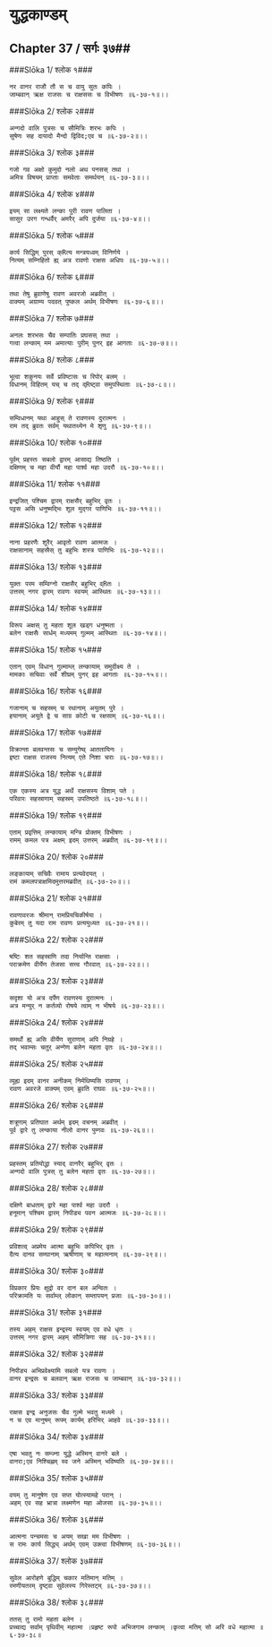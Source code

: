 युद्धकाण्डम्
===============================


## Chapter 37  / सर्गः ३७##


###Slōka 1/ श्लोक १###


    नर वानर राजौ तौ स च वायु सुतः कपिः ।
    जाम्बवान् ऋक्ष राजसः च राक्षससः च विभीषणः ॥६-३७-१॥।।


###Slōka 2/ श्लोक २###


    अन्गदो वालि पुत्रसः च सौमित्रिः शरभः कपिः ।
    सुषेणः सह दायादो मैन्दो द्विविद;एव च ॥६-३७-२॥।।


###Slōka 3/ श्लोक ३###


    गजो गव अक्षो कुमुदो नलो अथ पनसस् तथा ।
    अमित्र विषयम् प्राप्ताः समवेताः समर्थयन् ॥६-३७-३॥।।


###Slōka 4/ श्लोक ४###


    इयम् सा लक्ष्यते लन्का पुरी रावण पालिता ।
    सासुर उरग गन्धर्वैर् अमरैर् अपि दुर्जया ॥६-३७-४॥।।


###Slōka 5/ श्लोक ५###


    कार्य सिद्धिम् पुरस् क्Rत्य मन्त्रयध्वम् विनिर्णये ।
    नित्यम् सम्निहितो ह्य् अत्र रावणो राक्षस अधिपः ॥६-३७-५॥।।


###Slōka 6/ श्लोक ६###


    तथा तेषु ब्रुवाणेषु रावण अवरजो अब्रवीत् ।
    वाक्यम् अग्राम्य पदवत् पुष्कल अर्थम् विभीषणः ॥६-३७-६॥।।


###Slōka 7/ श्लोक ७###


    अनलः शरभसः चैव सम्पातिः प्रघसस् तथा ।
    गत्वा लन्काम् मम अमात्याः पुरीम् पुनर् इह आगताः ॥६-३७-७॥।।


###Slōka 8/ श्लोक ८###


    भूत्वा शकुनयः सर्वे प्रविष्टासः च रिपोर् बलम् ।
    विधानम् विहितम् यच् च तद् द्Rष्ट्वा समुपस्थिताः ॥६-३७-८॥।।


###Slōka 9/ श्लोक ९###


    सम्विधानम् यथा आहुस् ते रावणस्य दुरात्मनः ।
    राम तद् ब्रुवतः सर्वम् यथातथ्येन मे शृणु ॥६-३७-९॥।।


###Slōka 10/ श्लोक १०###


    पूर्वम् प्रहस्तः सबलो द्वारम् आसाद्य तिष्ठति ।
    दक्षिणम् च महा वीर्यौ महा पार्श्व महा उदरौ ॥६-३७-१०॥।।


###Slōka 11/ श्लोक ११###


    इन्द्रजित् पश्चिम द्वारम् राक्षसैर् बहुभिर् वृतः ।
    पट्टस असि धनुष्मद्भिः शूल मुद्गर पाणिभिः ॥६-३७-११॥।।


###Slōka 12/ श्लोक १२###


    नाना प्रहरणैः शूरैर् आवृतो रावण आत्मजः ।
    राक्षसानाम् सहस्रैस् तु बहुभिः शस्त्र पाणिभिः ॥६-३७-१२॥।।


###Slōka 13/ श्लोक १३###


    युक्तः परम सम्विग्नो राक्षसैर् बहुभिर् व्Rतः ।
    उत्तरम् नगर द्वारम् रावणः स्वयम् आस्थितः ॥६-३७-१३॥।।


###Slōka 14/ श्लोक १४###


    विरूप अक्षस् तु महता शूल खड्ग धनुष्मता ।
    बलेन राक्षसैः सार्धम् मध्यमम् गुल्मम् आस्थितः ॥६-३७-१४॥।।


###Slōka 15/ श्लोक १५###


    एतान् एवम् विधान् गुल्माम्ल् लन्कायाम् समुदीक्ष्य ते ।
    मामकाः सचिवाः सर्वे शीघ्रम् पुनर् इह आगताः ॥६-३७-१५॥।।


###Slōka 16/ श्लोक १६###


    गजानाम् च सहस्रम् च रथानाम् अयुतम् पुरे ।
    हयानाम् अयुते द्वे च साग्र कोटी च रक्षसाम् ॥६-३७-१६॥।।


###Slōka 17/ श्लोक १७###


    विक्रान्ता बलवन्तसः च सम्युगेष्व् आततायिनः ।
    इष्टा राक्षस राजस्य नित्यम् एते निशा चराः ॥६-३७-१७॥।।


###Slōka 18/ श्लोक १८###


    एक एकस्य अत्र युद्ध अर्थे राक्षसस्य विशाम् पते ।
    परिवारः सहस्राणाम् सहस्रम् उपतिष्ठते ॥६-३७-१८॥।।


###Slōka 19/ श्लोक १९###


    एताम् प्रवृत्तिम् लन्कायाम् मन्त्रि प्रोक्तम् विभीषणः ।
    रामम् कमल पत्र अक्षम् इदम् उत्तरम् अब्रवीत् ॥६-३७-१९॥।।


###Slōka 20/ श्लोक २०###


    लङ्कायाम् सचिवैः रामाय प्रत्यवेदयत् ।
    रामं कमलपत्राक्षमिदमुत्तरमब्रवीत् ॥६-३७-२०॥।।


###Slōka 21/ श्लोक २१###


    रावणावरजः श्रीमान् रामप्रियचिकीर्षया ।
    कुबेरम् तु यदा राम रावणः प्रत्ययुध्यत ॥६-३७-२१॥।।


###Slōka 22/ श्लोक २२###


    षष्टिः शत सहस्राणि तदा निर्यान्ति राक्षसाः ।
    पराक्रमेण वीर्येण तेजसा सत्त्व गौरवात् ॥६-३७-२२॥।।


###Slōka 23/ श्लोक २३###


    सदृशा यो अत्र दर्पेण रावणस्य दुरात्मनः ।
    अत्र मन्युर् न कर्तव्यो रोषये त्वाम् न भीषये ॥६-३७-२३॥।।


###Slōka 24/ श्लोक २४###


    समर्थो ह्य् असि वीर्येण सुराणाम् अपि निग्रहे ।
    तद् भवाम्सः चतुर् अन्गेण बलेन महता वृतः ॥६-३७-२४॥।।


###Slōka 25/ श्लोक २५###


    व्यूह्य इदम् वानर अनीकम् निर्मथिष्यसि रावणम् ।
    रावण अवरजे वाक्यम् एवम् ब्रुवति राघवः ॥६-३७-२५॥।।


###Slōka 26/ श्लोक २६###


    शत्रूणाम् प्रतिघात अर्थम् इदम् वचनम् अब्रवीत् ।
    पूर्व द्वारे तु लन्काया नीलो वानर पुम्गवः ॥६-३७-२६॥।।


###Slōka 27/ श्लोक २७###


    प्रहस्तम् प्रतियोद्धा स्याद् वानरैर् बहुभिर् वृतः ।
    अन्गदो वालि पुत्रस् तु बलेन महता वृतः ॥६-३७-२७॥।।


###Slōka 28/ श्लोक २८###


    दक्षिणे बाधताम् द्वारे महा पार्श्व महा उदरौ ।
    हनूमान् पश्चिम द्वारम् निपीड्य पवन आत्मजः ॥६-३७-२८॥।।


###Slōka 29/ श्लोक २९###


    प्रविशत्व् अप्रमेय आत्मा बहुभिः कपिभिर् वृतः ।
    दैत्य दानव सम्घानाम् ऋषीणाम् च महात्मनाम् ॥६-३७-२९॥।।


###Slōka 30/ श्लोक ३०###


    विप्रकार प्रियः क्षुद्रो वर दान बल अन्वितः ।
    परिक्रामति यः सर्वाम्ल् लोकान् सम्तापयन् प्रजाः ॥६-३७-३०॥।।


###Slōka 31/ श्लोक ३१###


    तस्य अहम् राक्षस इन्द्रस्य स्वयम् एव वधे धृतः ।
    उत्तरम् नगर द्वारम् अहम् सौमित्रिणा सह ॥६-३७-३१॥।।


###Slōka 32/ श्लोक ३२###


    निपीड्य अभिप्रवेक्ष्यामि सबलो यत्र रावणः ।
    वानर इन्द्रसः च बलवान् ऋक्ष राजसः च जाम्बवान् ॥६-३७-३२॥।।


###Slōka 33/ श्लोक ३३###


    राक्षस इन्द्र अनुजसः चैव गुल्मे भवतु मध्यमे ।
    न च एव मानुषम् रूपम् कार्यम् हरिभिर् आहवे ॥६-३७-३३॥।।


###Slōka 34/ श्लोक ३४###


    एषा भवतु नः सम्ज्ना युद्धे अस्मिन् वानरे बले ।
    वानरा;एव निश्चिह्नम् स्व जने अस्मिन् भविष्यति ॥६-३७-३४॥।।


###Slōka 35/ श्लोक ३५###


    वयम् तु मानुषेण एव सप्त योत्स्यामहे परान् ।
    अहम् एव सह भ्रात्रा लक्ष्मणेन महा ओजसा ॥६-३७-३५॥।।


###Slōka 36/ श्लोक ३६###


    आत्मना पन्चमसः च अयम् सखा मम विभीषणः ।
    स रामः कार्य सिद्ध्य् अर्थम् एवम् उक्त्वा विभीषणम् ॥६-३७-३६॥।।


###Slōka 37/ श्लोक ३७###


    सुवेल आरोहणे बुद्धिम् चकार मतिमान् मतिम् ।
    रमणीयतरम् दृष्ट्वा सुवेलस्य गिरेस्तट्म् ॥६-३७-३७॥।।


###Slōka 38/ श्लोक ३८###


    ततस् तु रामो महता बलेन ।
    प्रच्चाद्य सर्वाम् पृथिवीम् महात्मा ।प्रहृष्ट रूपो अभिजगाम लन्काम् ।कृत्वा मतिम् सो अरि वधे महात्मा ॥६-३७-३८॥


